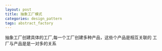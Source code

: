 ```yaml
---
layout: post
title: 抽象工厂模式
categories: design_pattern
tags: abstract_factory
---
```


抽象工厂创建具体的工厂,每一个工厂创建多种产品，这些个产品是相互关联的
工厂与产品是是一对多的关系
